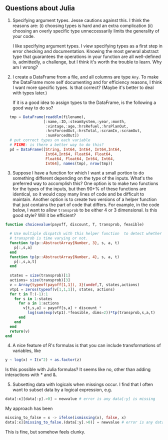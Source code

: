 ## Questions about Julia

1. Specifying argument types. Jesse cautions against this. I think the
   reasons are: (i) choosing types is hard and an extra complication
   (ii) choosing an overly specific type unneccessarily limits the
   generality of your code.
   
   I like specifying argument types. I view specifying types as a
   first step in error checking and documentation. Knowing the most
   general abstract type that guarantees the operations in your
   function are all well-defined is, admittedly, a challenge, but I 
   think it's worth the trouble to learn. Why am I wrong? 


2. I create a DataFrame from a file, and all columns are type
   `Any`. To make the DataFrame more self documenting and for efficiency
   reasons, I think I want more specific types. Is that correct? (Maybe
   it's better to deal with types later.)

   If it is a good idea to assign types to the DataFrame, is the
   following a good way to do so?
```julia
  tmp = DataFrame(readdlm(filename),
                 [:name,:ID,:steamSystem,:year,:month,
                  :vintage,:age,:hrsRefuel,:hrsPlanOut,
                  :hrsForcedOut,:hrsTotal,:scramIn,:scramOut,
                  :numForcedOut])
  # put correct types on each variable
  # FIXME: is there a better way to do this?
  pd = DataFrame([String, Int64, Int64, Int64,Int64,
                  Int64,Int64, Float64, Float64,
                  Float64, Float64, Int64, Int64,
                  Int64], names(tmp), nrow(tmp))
```

3. Suppose I have a function for which I want a small portion to do
   something different depending on the type of the inputs. What's the
   preferred way to accomplish this? One option is to make two
   functions for the types of the inputs, but then 90+% of these
   functions are identical, so it would copy many lines of code and be
   difficult to maintain. Another option is to create two versions of
   a helper function that just contains the part of code that
   differs. For example, in the code below, I want to allow
   `transprob` to be either 4 or 3 dimensional. Is this good style?
   Will it be efficient? 

```julia
function choicevalue(payoff, discount, T, transprob, feasible)

  # Use multiple dispatch with this helper function  to detect whether
  # transprob is time varying or not. 
  function tp(p::AbstractArray{Number, 3}, s, a, t)
    p[:,s,a]
  end
  function tp(p::AbstractArray{Number, 4}, s, a, t)
    p[:,s,a,t]
  end
  
  states = size(transprob)[1]
  actions= size(transprob)[3]
  v = Array{typeof(payoff[1,1]), 3}(undef,T, states,actions)
  vtp1 = zeros(typeof(v[1,1,1]), states, actions)
  for t in T:(-1):1
    for s in 1:states
      for a in 1:actions
        v[t,s,a] = payoff[s,a] + discount *
          log(sum(exp(vtp1).*feasible, dims=2))*tp(transprob,s,a,t)
      end
    end
  end
  return(v)
end
```


4. A nice feature of R's formulas is that you can include
transformations of variables, like 
```r
y ~ log(x) + I(x^2) + as.factor(z)
```
Is this possible with Julia formulas? It seems like no, other than
adding interactions with * and &.

5. Subsetting data with logicals when missings occur. I find that I
often want to subset data by a logical expression, e.g.
```julia
data[:x][data[:y].>0] = newvalue # error is any data[:y] is missing
```
My approach has been
```julia
missing_to_false = x -> ifelse(ismissing(x), false, x)
data[:x][missing_to_false.(data[:y].>0)] = newvalue # error is any data[:y] is missing
```
This is fine, but somehow feels clunky. 